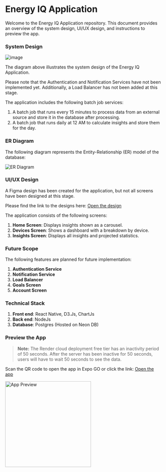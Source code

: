 # Energy IQ Application

Welcome to the Energy IQ Application repository. This document provides an overview of the system design, UI/UX design, and instructions to preview the app.

### System Design

![image](https://github.com/user-attachments/assets/26d18697-f393-47b3-86ad-9043340fba79)

The diagram above illustrates the system design of the Energy IQ Application.

Please note that the Authentication and Notification Services have not been implemented yet. Additionally, a Load Balancer has not been added at this stage.

The application includes the following batch job services:

1. A batch job that runs every 15 minutes to process data from an external source and store it in the database after processing.
2. A batch job that runs daily at 12 AM to calculate insights and store them for the day.

### ER Diagram

The following diagram represents the Entity-Relationship (ER) model of the database:

![ER Diagram](https://github.com/user-attachments/assets/bb6d4cb8-93be-4e5d-bd8f-5ad061cec0f5)

### UI/UX Design

A Figma design has been created for the application, but not all screens have been designed at this stage.

Please find the link to the designs here: [Open the design](https://www.figma.com/design/5Xsi7nL62GxRmjBcBTI8mk/EnergyIQ?node-id=0-1&t=sZYFp7onBLemX1n2-1)

The application consists of the following screens:

1. **Home Screen**: Displays insights shown as a carousel.
2. **Devices Screen**: Shows a dashboard with a breakdown by device.
3. **Insights Screen**: Displays all insights and projected statistics.

### Future Scope

The following features are planned for future implementation:

1. **Authentication Service**
2. **Notification Service**
3. **Load Balancer**
4. **Goals Screen**
5. **Account Screen**

### Technical Stack

1. **Front end**: React Native, D3.Js, ChartJs
2. **Back end**: NodeJs
3. **Database**: Postgres (Hosted on Neon DB)

### Preview the App

> **Note:** The Render cloud deployment free tier has an inactivity period of 50 seconds. After the server has been inactive for 50 seconds, users will have to wait 50 seconds to see the data.

Scan the QR code to open the app in Expo GO or click the link: [Open the app](https://expo.dev/preview/update?message=Updated%20app&updateRuntimeVersion=1.0.0&createdAt=2025-01-07T15%3A55%3A38.789Z&slug=exp&projectId=d21cc783-f718-4caa-b9a0-ce26fa413382&group=8735478f-ea1a-4289-852d-83946ae97fdf)

<img width="275" alt="App Preview" src="https://github.com/user-attachments/assets/c9d09b61-b373-4317-80dc-e9ada2df4fe9" />
